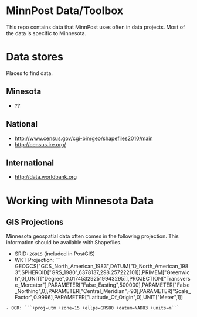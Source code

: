 # MinnPost Data/Toolbox

This repo contains data that MinnPost uses often in data projects.
Most of the data is specific to Minnesota.

# Data stores

Places to find data.

## Minesota

- ??

## National

- http://www.census.gov/cgi-bin/geo/shapefiles2010/main
- http://census.ire.org/

## International

- http://data.worldbank.org

# Working with Minnesota Data

## GIS Projections

Minnesota geospatial data often comes in the following projection.  This
information should be available with Shapefiles.

- SRID: ```26915``` (included in PostGIS)
- WKT Projection: ```
GEOGCS["GCS_North_American_1983",DATUM["D_North_American_1983",SPHEROID["GRS_1980",6378137,298.257222101]],PRIMEM["Greenwich",0],UNIT["Degree",0.017453292519943295]],PROJECTION["Transverse_Mercator"],PARAMETER["False_Easting",500000],PARAMETER["False_Northing",0],PARAMETER["Central_Meridian",-93],PARAMETER["Scale_Factor",0.9996],PARAMETER["Latitude_Of_Origin",0],UNIT["Meter",1]]
```
- OGR: ```+proj=utm +zone=15 +ellps=GRS80 +datum=NAD83 +units=m```